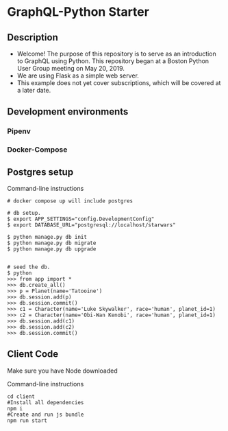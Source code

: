 # GraphQL-Python Starter

## Description

- Welcome! The purpose of this repository is to serve as an introduction to GraphQL using Python. This repository began at a Boston Python User Group meeting on May 20, 2019.
- We are using Flask as a simple web server.
- This example does not yet cover subscriptions, which will be covered at a later date.

## Development environments

### Pipenv

### Docker-Compose

## Postgres setup

Command-line instructions

```
# docker compose up will include postgres

# db setup.
$ export APP_SETTINGS="config.DevelopmentConfig"
$ export DATABASE_URL="postgresql://localhost/starwars"

$ python manage.py db init
$ python manage.py db migrate
$ python manage.py db upgrade


# seed the db.
$ python
>>> from app import *
>>> db.create_all()
>>> p = Planet(name='Tatooine')
>>> db.session.add(p)
>>> db.session.commit()
>>> c1 = Character(name='Luke Skywalker', race='human', planet_id=1)
>>> c2 = Character(name='Obi-Wan Kenobi', race='human', planet_id=1)
>>> db.session.add(c1)
>>> db.session.add(c2)
>>> db.session.commit()

```
## Client Code

Make sure you have Node downloaded

Command-line instructions
```
cd client
#Install all dependencies
npm i 
#Create and run js bundle
npm run start
```



